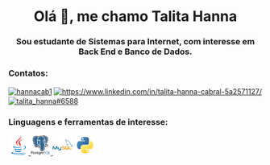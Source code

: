 <h1 align="center">Olá 👋, me chamo Talita Hanna</h1>
<h3 align="center">Sou estudante de Sistemas para Internet, com interesse em Back End e Banco de Dados.</h3>

<h3 align="left">Contatos:</h3>
<p align="left">
<a href="https://twitter.com/hannacab1" target="blank"><img align="center" src="https://raw.githubusercontent.com/rahuldkjain/github-profile-readme-generator/master/src/images/icons/Social/twitter.svg" alt="hannacab1" height="30" width="40" /></a>
<a href="https://www.linkedin.com/in/talita-hanna-cabral/" target="blank"><img align="center" src="https://raw.githubusercontent.com/rahuldkjain/github-profile-readme-generator/master/src/images/icons/Social/linked-in-alt.svg" alt="https://www.linkedin.com/in/talita-hanna-cabral-5a2571127/" height="30" width="40" /></a>
<a href="https://discord.com/channels/@talita_hanna" target="blank"><img align="center" src="https://raw.githubusercontent.com/rahuldkjain/github-profile-readme-generator/master/src/images/icons/Social/discord.svg" alt="talita_hanna#6588" height="30" width="40" /></a>
</p>

<h3 align="left">Linguagens e ferramentas de interesse:</h3>
<p align="left"> <a href="https://www.java.com" target="_blank" rel="noreferrer"> <img src="https://raw.githubusercontent.com/devicons/devicon/master/icons/java/java-original.svg" alt="java" width="40" height="40"/> </a> <a href="https://www.postgresql.org/" target="_blank" rel="noreferrer"> <img src="https://raw.githubusercontent.com/devicons/devicon/master/icons/postgresql/postgresql-original-wordmark.svg" alt="postgresql" width="40" height="40"/> </a> <a target="_blank" rel="noreferrer"> <img src="https://raw.githubusercontent.com/devicons/devicon/master/icons/mysql/mysql-original-wordmark.svg" alt="mysql" width="40" height="40"/> </a> <a href="https://www.python.org" target="_blank" rel="noreferrer"> <img src="https://raw.githubusercontent.com/devicons/devicon/master/icons/python/python-original.svg" alt="python" width="40" height="40"/> </a> </p>

